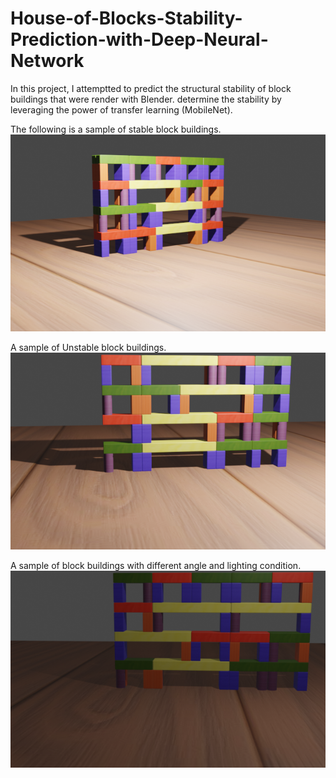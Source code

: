 # House-of-Blocks-Stability-Prediction-with-Deep-Neural-Network
In this project, I attemptted to predict the structural stability of block buildings that were render with Blender. determine the stability by leveraging the power of transfer learning (MobileNet).

The following is a sample of stable block buildings.
![](Sample%20Images/Sample%20Stable.png)

A sample of Unstable block buildings.  
![](Sample%20Images/Sample%20Unstable.png)

A sample of block buildings with different angle and lighting condition.
![](Sample%20Images/Sample%20Bad%20Lighting.png)
